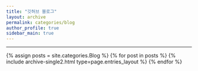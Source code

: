 ```yaml
---
title: "깃허브 블로그"
layout: archive
permalink: categories/blog
author_profile: true
sidebar_main: true
---
```


***
{% assign posts = site.categories.Blog %}
{% for post in posts %} {% include archive-single2.html type=page.entries_layout %} {% endfor %}